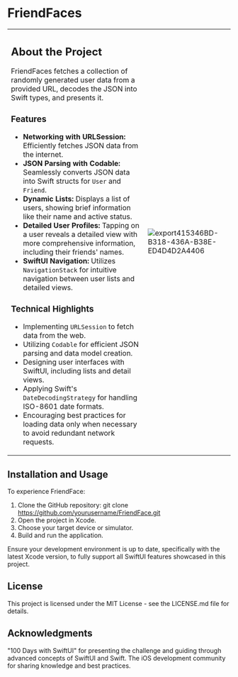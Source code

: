 # FriendFaces

<table>
<tr>
<td>

## About the Project

FriendFaces fetches a collection of randomly generated user data from a provided URL, decodes the JSON into Swift types, and presents it.

### Features

- **Networking with URLSession:** Efficiently fetches JSON data from the internet.
- **JSON Parsing with Codable:** Seamlessly converts JSON data into Swift structs for `User` and `Friend`.
- **Dynamic Lists:** Displays a list of users, showing brief information like their name and active status.
- **Detailed User Profiles:** Tapping on a user reveals a detailed view with more comprehensive information, including their friends' names.
- **SwiftUI Navigation:** Utilizes `NavigationStack` for intuitive navigation between user lists and detailed views.

### Technical Highlights

- Implementing `URLSession` to fetch data from the web.
- Utilizing `Codable` for efficient JSON parsing and data model creation.
- Designing user interfaces with SwiftUI, including lists and detail views.
- Applying Swift's `DateDecodingStrategy` for handling ISO-8601 date formats.
- Encouraging best practices for loading data only when necessary to avoid redundant network requests.

</td>
<td>

![export415346BD-B318-436A-B38E-ED4D4D2A4406](https://github.com/ricardonovelot/FriendFaces/assets/84286086/7119615e-001c-449f-a9bc-0bfb944f5130)


</td>
</tr>
</table>

## Installation and Usage

To experience FriendFace:

1. Clone the GitHub repository: git clone https://github.com/yourusername/FriendFace.git
2. Open the project in Xcode.
3. Choose your target device or simulator.
4. Build and run the application.
 
Ensure your development environment is up to date, specifically with the latest Xcode version, to fully support all SwiftUI features showcased in this project.

## License

This project is licensed under the MIT License - see the LICENSE.md file for details.

## Acknowledgments

"100 Days with SwiftUI" for presenting the challenge and guiding through advanced concepts of SwiftUI and Swift.
The iOS development community for sharing knowledge and best practices.
